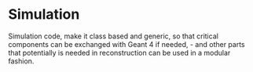 Simulation
===================

Simulation code, make it class based and generic, so that critical components can be exchanged with Geant 4 if needed, - and other parts that potentially is needed in reconstruction can be used in a modular fashion.